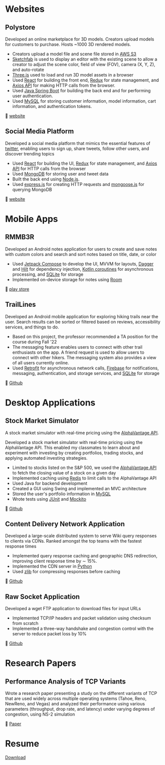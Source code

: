 # Websites
## Polystore
Developed an online marketplace for 3D models. Creators upload models for customers to purchase. Hosts ~1000 3D rendered models.
- Creators upload a model file and scene file stored in [AWS S3](https://aws.amazon.com/s3/)
- [Sketchfab](https://sketchfab.com/) is used to display an editor with the existing scene to allow a creator to adjust the scene color, field of view (FOV), camera (X, Y, Z), and auto-rotate
- [Three.js](https://threejs.org/) used to load and run 3D model assets in a browser
- Used [React](https://react.dev/) for building the front end, [Redux](https://redux.js.org/) for state management, and [Axios API](https://axios-http.com/) for making HTTP calls from the browser.
- Used [Java Spring Boot](https://spring.io/projects/spring-boot) for building the back end and for performing user authentication.
- Used [MySQL](https://www.mysql.com/) for storing customer information, model information, cart information, and authentication tokens.

:link: [website](https://production--beamish-douhua-4abb1a.netlify.app/)

## Social Media Platform
Developed a social media platform that mimics the essential features of [twitter](https://twitter.com/), enabling users to sign up, share tweets, follow other users, and discover trending topics
- Used [React](https://react.dev/) for building the UI, [Redux](https://redux.js.org/) for state management, and [Axios API](https://axios-http.com/) for HTTP calls from the browser
- Used [MongoDB](https://www.mongodb.com/) for storing user and tweet data
- Built the back end using [Node.js](https://nodejs.org/en/about).
- Used [express.js](https://expressjs.com/) for creating HTTP requests and [mongoose.js](https://mongoosejs.com/) for querying MongoDB

:link: [website](https://a9--fabulous-dasik-7e58a1.netlify.app/tuiter/)

# Mobile Apps
## RMMB3R
Developed an Android notes application for users to create and save notes with custom colors and search and sort notes based on title, date, or color

- Used [Jetpack Compose](https://developer.android.com/jetpack/compose) to develop the UI, MVVM for layouts, [Dagger](https://dagger.dev/) and [Hilt](https://developer.android.com/training/dependency-injection/hilt-android) for dependency injection, [Kotlin coroutines](https://kotlinlang.org/docs/coroutines-overview.html) for asynchronous processing, and [SQLite](https://www.sqlite.org/index.html) for storage
- Implemented on-device storage for notes using [Room](https://developer.android.com/training/data-storage/room)

:link: [play store](https://play.google.com/store/apps/details?id=com.pratiksymz.note_app)

## TrailLines
Developed an Android mobile application for exploring hiking trails near the user. Search results can be sorted or filtered based on reviews, accessibility services, and things to do.

- Based on this project, the professor recommended a TA position for the course during Fall '22
- The messaging feature enables users to connect with other trail enthusiasts on the app. A friend request is used to allow users to connect with other hikers. The messaging system also provides a view of all users currently online.
- Used [Retrofit](https://square.github.io/retrofit/) for asynchronous network calls, [Firebase](https://firebase.google.com/) for notifications, messaging, authentication, and storage services, and [SQLite](https://www.sqlite.org/index.html) for storage

:link: [Github](https://github.com/PratikSymz/TrailLines)

# Desktop Applications
## Stock Market Simulator
A stock market simulator with real-time pricing using the [AlphaVantage API](https://www.alphavantage.co/documentation/).

Developed a stock market simulator with real-time pricing using the AlphaVantage API. This enabled my classmates to learn about and experiment with investing by creating portfolios, trading stocks, and applying automated investing strategies.

- Limited to stocks listed on the S&P 500, we used the [AlphaVantage API](https://www.alphavantage.co/documentation/) to fetch the closing value of a stock on a given day
- Implemented caching using [Redis](https://redis.io/) to limit calls to the AlphaVantage API
- Used Java for backend development
- Created a GUI using Swing and implemented an MVC architecture
- Stored the user's portfolio information in [MySQL](https://www.mysql.com/)
- Wrote tests using [JUnit](https://junit.org/junit5/) and [Mockito](https://site.mockito.org/)

:link: [Github](https://github.com/PratikSymz/Stock-Market_Simulator)

## Content Delivery Network Application
Developed a large-scale distributed system to serve Wiki query responses to clients via CDNs. Ranked amongst the top teams with the fastest response times

- Implemented query response caching and geographic DNS redirection, improving client response time by ∼ 15%.
- Implemented the CDN server in [Python](https://www.python.org/)
- Used [zlib](https://www.zlib.net/) for compressing responses before caching

:link: [Github](https://github.com/PratikSymz/CS5700_Project5)

## Raw Socket Application
Developed a wget FTP application to download files for input URLs

- Implemented TCP/IP headers and packet validation using checksum from scratch
- Implemented a three-way handshake and congestion control with the server to reduce packet loss by 10%

:link: [Github](https://github.com/PratikSymz/CS5700_Project4)

# Research Papers
## Performance Analysis of TCP Variants
Wrote a research paper presenting a study on the different variants of TCP that are used widely across multiple operating systems (Tahoe, Reno, NewReno, and Vegas) and analyzed their performance using various parameters (throughput, drop rate, and latency) under varying degrees of congestion, using NS-2 simulation

:link: [Paper](https://bit.ly/tcp-analysis)

# Resume
[Download](https://github.com/PratikSymz/PratikSymz/files/13151632/Pratik.Budhiraja.-.Resume.pdf)

